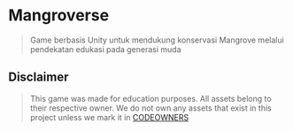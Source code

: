 # Mangroverse
> Game berbasis Unity untuk mendukung konservasi Mangrove melalui pendekatan edukasi pada generasi muda

## Disclaimer
> This game was made for education purposes. All assets belong to their respective owner. We do not own any assets that exist in this project unless we mark it in [CODEOWNERS](https://github.com/ZenShibata/mangroverse/blob/main/.github/CODEOWNERS)